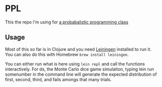 # PPL

This the repo I'm using for [a probabalistic programming class](http://www.cs.tufts.edu/comp/150PP/)

## Usage

Most of this so far is in Clojure and you need [Leiningen](https://leiningen.org/) installed to run it.  You can also do this with Homebrew `brew install leiningen`.

You can either run what is here using `lein repl` and call the functions interactively.  For ds, the Monte Carlo dice game simulaiton, typing lein run somenumber in the command line will generate the expected distribution of first, second, third, and fails amongs that many trials.  
